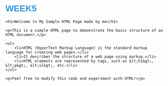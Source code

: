 # WEEK5
<!DOCTYPE html>
<html lang="en">
<head>
    <meta charset="UTF-8">
    <meta name="viewport" content="width=device-width, initial-scale=1.0">
    <title>Sample HTML Page</title>
    <style>
        body {
            font-family: Arial, sans-serif;
            margin: 20px;
        }
        h1 {
            color: #3498db;
        }
        p {
            color: #2c3e50;
        }
    </style>
</head>
<body>

    <h1>Welcome to My Sample HTML Page made by me</h1>
    
    <p>This is a simple HTML page to demonstrate the basic structure of an HTML document.</p>

    <ul>
        <li>HTML (HyperText Markup Language) is the standard markup language for creating web pages.</li>
        <li>It describes the structure of a web page using markup.</li>
        <li>HTML elements are represented by tags, such as &lt;h1&gt;, &lt;p&gt;, &lt;ul&gt;, etc.</li>
    </ul>

    <p>Feel free to modify this code and experiment with HTML!</p>

</body>
</html>
